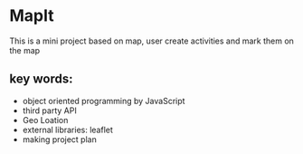 # MapIt

This is a mini project based on map, user create activities and mark them on the map

## key words:

- object oriented programming by JavaScript
- third party API
- Geo Loation
- external libraries: leaflet
- making project plan
